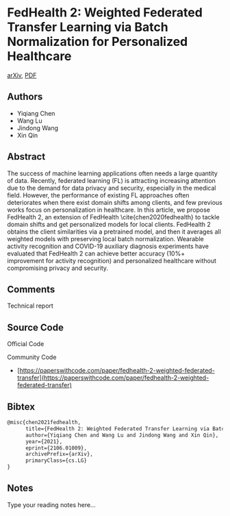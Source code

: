 
# FedHealth 2: Weighted Federated Transfer Learning via Batch Normalization for Personalized Healthcare

[arXiv](https://arxiv.org/abs/2106.01009), [PDF](https://arxiv.org/pdf/2106.01009.pdf)

## Authors

- Yiqiang Chen
- Wang Lu
- Jindong Wang
- Xin Qin

## Abstract

The success of machine learning applications often needs a large quantity of data. Recently, federated learning (FL) is attracting increasing attention due to the demand for data privacy and security, especially in the medical field. However, the performance of existing FL approaches often deteriorates when there exist domain shifts among clients, and few previous works focus on personalization in healthcare. In this article, we propose FedHealth 2, an extension of FedHealth \cite{chen2020fedhealth} to tackle domain shifts and get personalized models for local clients. FedHealth 2 obtains the client similarities via a pretrained model, and then it averages all weighted models with preserving local batch normalization. Wearable activity recognition and COVID-19 auxiliary diagnosis experiments have evaluated that FedHealth 2 can achieve better accuracy (10%+ improvement for activity recognition) and personalized healthcare without compromising privacy and security.

## Comments

Technical report

## Source Code

Official Code



Community Code

- [https://paperswithcode.com/paper/fedhealth-2-weighted-federated-transfer](https://paperswithcode.com/paper/fedhealth-2-weighted-federated-transfer)

## Bibtex

```tex
@misc{chen2021fedhealth,
      title={FedHealth 2: Weighted Federated Transfer Learning via Batch Normalization for Personalized Healthcare}, 
      author={Yiqiang Chen and Wang Lu and Jindong Wang and Xin Qin},
      year={2021},
      eprint={2106.01009},
      archivePrefix={arXiv},
      primaryClass={cs.LG}
}
```

## Notes

Type your reading notes here...

